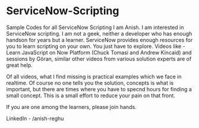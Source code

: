 # ServiceNow-Scripting
Sample Codes for all ServiceNow Scripting
I am Anish. I am interested in ServiceNow scripting. I am not a geek, neither a developer who has enough handson for years but a learner. 
ServiceNow provides enough resources for you to learn scripting on your own.
You just have to explore. 
Videos like - Learn JavaScript on Now Platform (Chuck Tomasi and Andrew Kincaid) and sessions by Göran, 
similar other videos from various solution experts are of great help.

Of all videos, what I find missing is practical examples which we face in realtime.
Of course no one tells you the solution, concepts is what is important, but there are times where you have to specnd 
hours for finding a small concept.
This is a small effort to reduce your pain on that front.

If you are one among the learners, please join hands.

LinkedIn - /anish-reghu


